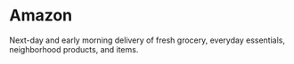 # Amazon
Next-day and early morning delivery of fresh grocery, everyday essentials, neighborhood products, and items.
